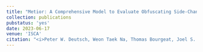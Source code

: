 ```yaml
---
title: "Metior: A Comprehensive Model to Evaluate Obfuscating Side-Channel Defense Schemes"
collection: publications
pubstatus: 'yes'
date: 2023-06-17
venue: 'ISCA'
citation: "<i>Peter W. Deutsch, Weon Taek Na, Thomas Bourgeat, Joel S. Emer, and Mengjia Yan. 2023. Metior: A Comprehensive Model to Evaluate Obfuscating Side-Channel Defense Schemes. In the Proceedings of the 50th Annual International Symposium on Computer Architecture (ISCA '23)</i>"
---
```

